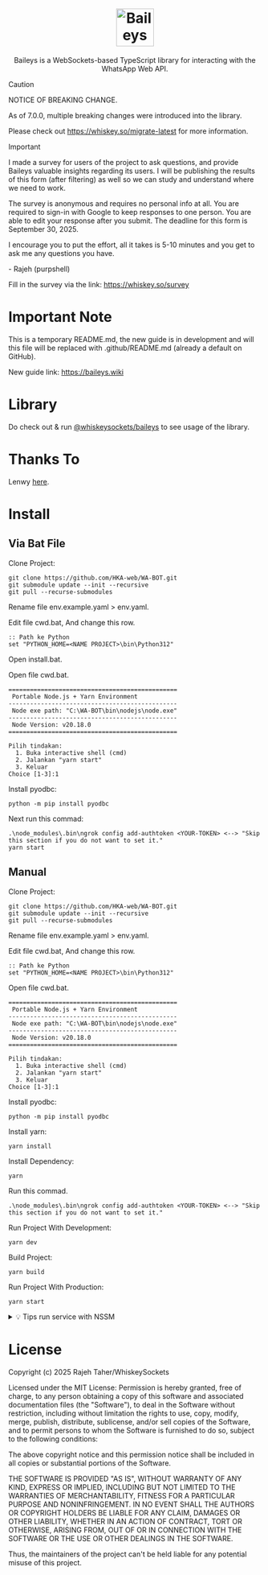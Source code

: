 <h1 align='center'><img alt="Baileys logo" src="https://raw.githubusercontent.com/WhiskeySockets/Baileys/refs/heads/master/Media/logo.png" height="75"/></h1>

<div align='center'>Baileys is a WebSockets-based TypeScript library for interacting with the WhatsApp Web API.</div>


> [!CAUTION]
> NOTICE OF BREAKING CHANGE.
> 
> As of 7.0.0, multiple breaking changes were introduced into the library.
> 
> Please check out https://whiskey.so/migrate-latest for more information.

> [!IMPORTANT]
> I made a survey for users of the project to ask questions, and provide Baileys valuable insights regarding its users. I will be publishing the results of this form (after filtering) as well so we can study and understand where we need to work.
> 
> The survey is anonymous and requires no personal info at all. You are required to sign-in with Google to keep responses to one person. You are able to edit your response after you submit. The deadline for this form is September 30, 2025.
> 
> I encourage you to put the effort, all it takes is 5-10 minutes and you get to ask me any questions you have.
> 
> \- Rajeh (purpshell)
> 
> Fill in the survey via the link: https://whiskey.so/survey 


# Important Note
This is a temporary README.md, the new guide is in development and will this file will be replaced with .github/README.md (already a default on GitHub).

New guide link: https://baileys.wiki


# Library
Do check out & run [@whiskeysockets/baileys](https://www.npmjs.com/package/@whiskeysockets/baileys) to see usage of the library.


# Thanks To
Lenwy [here](https://whatsapp.com/channel/0029VaGdzBSGZNCmoTgN2K0u).

# Install

## Via Bat File
Clone Project:
```
git clone https://github.com/HKA-web/WA-BOT.git
git submodule update --init --recursive
git pull --recurse-submodules
```

Rename file env.example.yaml > env.yaml.


Edit file cwd.bat, And change this row.
```
:: Path ke Python
set "PYTHON_HOME=<NAME PROJECT>\bin\Python312"
```

Open install.bat.

Open file cwd.bat.
```
===============================================
 Portable Node.js + Yarn Environment
-----------------------------------------------
 Node exe path: "C:\WA-BOT\bin\nodejs\node.exe"
-----------------------------------------------
 Node Version: v20.18.0
===============================================

Pilih tindakan:
  1. Buka interactive shell (cmd)
  2. Jalankan "yarn start"
  3. Keluar
Choice [1-3]:1
```

Install pyodbc:
```
python -m pip install pyodbc
```

Next run this commad:
```
.\node_modules\.bin\ngrok config add-authtoken <YOUR-TOKEN> <--> "Skip this section if you do not want to set it."
yarn start
```

## Manual
Clone Project:
```
git clone https://github.com/HKA-web/WA-BOT.git
git submodule update --init --recursive
git pull --recurse-submodules
```

Rename file env.example.yaml > env.yaml.

Edit file cwd.bat, And change this row.
```
:: Path ke Python
set "PYTHON_HOME=<NAME PROJECT>\bin\Python312"
```

Open file cwd.bat.
```
===============================================
 Portable Node.js + Yarn Environment
-----------------------------------------------
 Node exe path: "C:\WA-BOT\bin\nodejs\node.exe"
-----------------------------------------------
 Node Version: v20.18.0
===============================================

Pilih tindakan:
  1. Buka interactive shell (cmd)
  2. Jalankan "yarn start"
  3. Keluar
Choice [1-3]:1
```

Install pyodbc:
```
python -m pip install pyodbc
```

Install yarn:
```
yarn install
```

Install Dependency:
```
yarn
```

Run this commad.
```
.\node_modules\.bin\ngrok config add-authtoken <YOUR-TOKEN> <--> "Skip this section if you do not want to set it."
```

Run Project With Development:
```
yarn dev
```

Build Project:
```
yarn build
```

Run Project With Production:
```
yarn start
```

<details>
<summary>💡 Tips run service with NSSM</summary>

- Pastikan PATH Node & Python sudah ditambahkan
- Gunakan akun user dengan password
- Pada tab log on isi dengan akun user level administrator

</details>



# License
Copyright (c) 2025 Rajeh Taher/WhiskeySockets

Licensed under the MIT License:
Permission is hereby granted, free of charge, to any person obtaining a copy
of this software and associated documentation files (the "Software"), to deal
in the Software without restriction, including without limitation the rights
to use, copy, modify, merge, publish, distribute, sublicense, and/or sell
copies of the Software, and to permit persons to whom the Software is
furnished to do so, subject to the following conditions:

The above copyright notice and this permission notice shall be included in all
copies or substantial portions of the Software.

THE SOFTWARE IS PROVIDED "AS IS", WITHOUT WARRANTY OF ANY KIND, EXPRESS OR
IMPLIED, INCLUDING BUT NOT LIMITED TO THE WARRANTIES OF MERCHANTABILITY,
FITNESS FOR A PARTICULAR PURPOSE AND NONINFRINGEMENT. IN NO EVENT SHALL THE
AUTHORS OR COPYRIGHT HOLDERS BE LIABLE FOR ANY CLAIM, DAMAGES OR OTHER
LIABILITY, WHETHER IN AN ACTION OF CONTRACT, TORT OR OTHERWISE, ARISING FROM,
OUT OF OR IN CONNECTION WITH THE SOFTWARE OR THE USE OR OTHER DEALINGS IN THE
SOFTWARE.

Thus, the maintainers of the project can't be held liable for any potential misuse of this project.